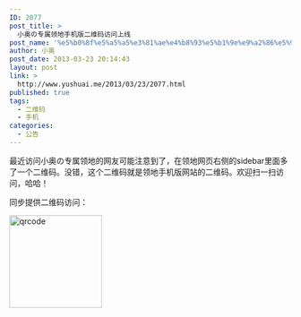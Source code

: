 ```yaml
---
ID: 2077
post_title: >
  小奥の专属领地手机版二维码访问上线
post_name: '%e5%b0%8f%e5%a5%a5%e3%81%ae%e4%b8%93%e5%b1%9e%e9%a2%86%e5%9c%b0%e6%89%8b%e6%9c%ba%e7%89%88%e4%ba%8c%e7%bb%b4%e7%a0%81%e8%ae%bf%e9%97%ae%e4%b8%8a%e7%ba%bf'
author: 小奥
post_date: 2013-03-23 20:14:43
layout: post
link: >
  http://www.yushuai.me/2013/03/23/2077.html
published: true
tags:
  - 二维码
  - 手机
categories:
  - 公告
---
```

最近访问小奥の专属领地的网友可能注意到了，在领地网页右侧的sidebar里面多了一个二维码。没错，这个二维码就是领地手机版网站的二维码。欢迎扫一扫访问，哈哈！

同步提供二维码访问：

<a href="http://www.yushuai.me/wp-content/uploads/2013/03/qrcode.png"><img class="aligncenter size-full wp-image-2078" alt="qrcode" src="https://dqhplhzz2008-1251830035.cos.ap-guangzhou.myqcloud.com/wp-content/uploads/2013/03/qrcode.png" width="165" height="165" /></a>